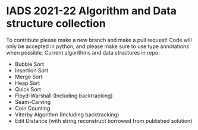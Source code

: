 # IADS 2021-22 Algorithm and Data structure collection

To contribute please make a new branch and make a pull request! Code will only be accepted in python, and please make sure to use type annotations when possible.
Current algorithms and data structures in repo:

- Bubble Sort
- Insertion Sort
- Merge Sort
- Heap Sort
- Quick Sort
- Floyd-Warshall (Including backtracking)
- Seam-Carving
- Coin Counting 
- Viterby Algorithm (Including backtracking)
- Edit Distance (with string reconstruct borrowed from published solution)
